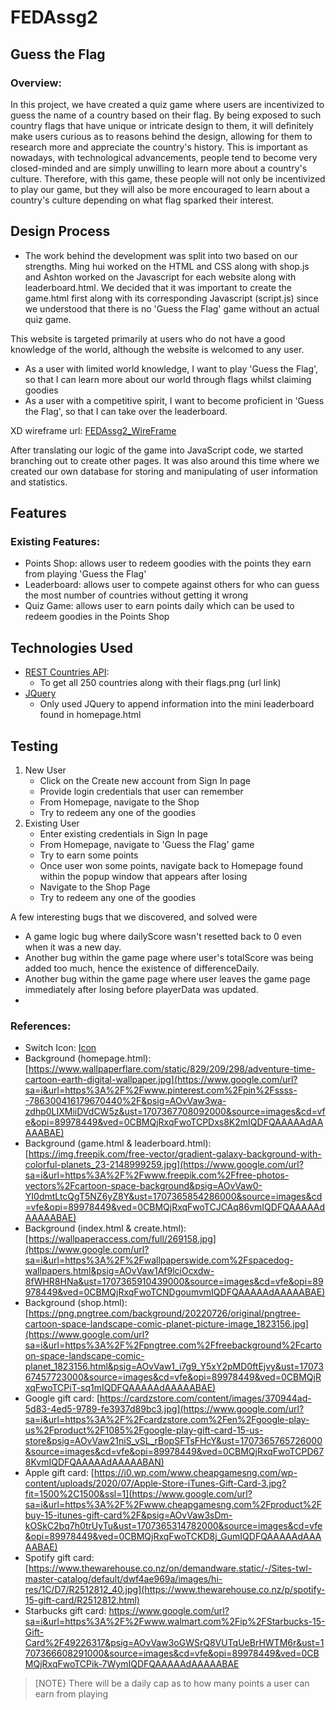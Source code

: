 # FEDAssg2
## Guess the Flag
### Overview:
In this project, we have created a quiz game where users are incentivized to guess the name of a country based on their flag. By being exposed to such country flags
that have unique or intricate design to them, it will definitely make users curious as to reasons behind the design, allowing for them to research more and appreciate
the country's history. This is important as nowadays, with technological advancements, people tend to become very closed-minded and are simply unwilling to learn more about
a country's culture. Therefore, with this game, these people will not only be incentivized to play our game, but they will also be more encouraged to learn about a country's
culture depending on what flag sparked their interest.


## Design Process
- The work behind the development was split into two based on our strengths. Ming hui worked on the HTML and CSS along with shop.js and Ashton worked on the Javascript for each website along with leaderboard.html.
  We decided that it was important to create the game.html first along with its corresponding Javascript (script.js) since we understood that there is no 'Guess the Flag' game without an actual quiz game.


This website is targeted primarily at users who do not have a good knowledge of the world, although the website is welcomed to any user.

- As a user with limited world knowledge, I want to play 'Guess the Flag', so that I can learn more about our world through flags whilst claiming goodies
- As a user with a competitive spirit, I want to become proficient in 'Guess the Flag', so that I can take over the leaderboard.

XD wireframe url: [FEDAssg2_WireFrame](https://xd.adobe.com/view/38cc78b6-c8e0-42c5-8817-e01886437634-6d9f/)

After translating our logic of the game into JavaScript code, we started branching out to create other pages. It was also around this time where we created our own database
for storing and manipulating of user information and statistics. 

## Features
### Existing Features:
- Points Shop: allows user to redeem goodies with the points they earn from playing 'Guess the Flag'
- Leaderboard: allows user to compete against others for who can guess the most number of countries without getting it wrong
- Quiz Game: allows user to earn points daily which can be used to redeem goodies in the Points Shop

## Technologies Used
- [REST Countries API](https://restcountries.com/v3.1/all): 
  - To get all 250 countries along with their flags.png (url link)
- [JQuery](https://jquery.com)
  - Only used JQuery to append information into the mini leaderboard found in homepage.html

## Testing
1. New User
    - Click on the Create new account from Sign In page
    - Provide login credentials that user can remember
    - From Homepage, navigate to the Shop
    - Try to redeem any one of the goodies
2. Existing User
    - Enter existing credentials in Sign In page
    - From Homepage, navigate to 'Guess the Flag' game
    - Try to earn some points
    - Once user won some points, navigate back to Homepage found within the popup window that appears after losing
    - Navigate to the Shop Page
    - Try to redeem any one of the goodies

A few interesting bugs that we discovered, and solved were
  - A game logic bug where dailyScore wasn't resetted back to 0 even when it was a new day.
  - Another bug within the game page where user's totalScore was being added too much, hence the existence of differenceDaily.
  - Another bug within the game page where user leaves the game page immediately after losing before playerData was updated.
  - 



### References:
- Switch Icon: [Icon](https://www.flaticon.com/free-icon/off-button_5683501?term=switch&page=1&position=6&origin=tag&related_id=5683501)
- Background (homepage.html): [https://www.wallpaperflare.com/static/829/209/298/adventure-time-cartoon-earth-digital-wallpaper.jpg](https://www.google.com/url?sa=i&url=https%3A%2F%2Fwww.pinterest.com%2Fpin%2Fssss--786300416179670440%2F&psig=AOvVaw3wa-zdhp0LIXMiiDVdCW5z&ust=1707367708092000&source=images&cd=vfe&opi=89978449&ved=0CBMQjRxqFwoTCPDxs8K2mIQDFQAAAAAdAAAAABAE)
- Background (game.html & leaderboard.html): [https://img.freepik.com/free-vector/gradient-galaxy-background-with-colorful-planets_23-2148999259.jpg](https://www.google.com/url?sa=i&url=https%3A%2F%2Fwww.freepik.com%2Ffree-photos-vectors%2Fcartoon-space-background&psig=AOvVaw0-YI0dmtLtcQgT5NZ6yZ8Y&ust=1707365854286000&source=images&cd=vfe&opi=89978449&ved=0CBMQjRxqFwoTCJCAq86vmIQDFQAAAAAdAAAAABAE)
- Background (index.html & create.html): [https://wallpaperaccess.com/full/269158.jpg](https://www.google.com/url?sa=i&url=https%3A%2F%2Fwallpaperswide.com%2Fspacedog-wallpapers.html&psig=AOvVaw1Af9lciOcxdw-8fWHR8HNa&ust=1707365910439000&source=images&cd=vfe&opi=89978449&ved=0CBMQjRxqFwoTCNDgoumvmIQDFQAAAAAdAAAAABAE)
- Background (shop.html): [https://png.pngtree.com/background/20220726/original/pngtree-cartoon-space-landscape-comic-planet-picture-image_1823156.jpg](https://www.google.com/url?sa=i&url=https%3A%2F%2Fpngtree.com%2Ffreebackground%2Fcartoon-space-landscape-comic-planet_1823156.html&psig=AOvVaw1_i7g9_Y5xY2pMD0ftEjvy&ust=1707367457723000&source=images&cd=vfe&opi=89978449&ved=0CBMQjRxqFwoTCPiT-sq1mIQDFQAAAAAdAAAAABAE)
- Google gift card: [https://cardzstore.com/content/images/370944ad-5d83-4ed5-9789-fe3937d89bc3.jpg](https://www.google.com/url?sa=i&url=https%3A%2F%2Fcardzstore.com%2Fen%2Fgoogle-play-us%2Fproduct%2F1085%2Fgoogle-play-gift-card-15-us-store&psig=AOvVaw21niS_vSL_rBopSFTsFHcY&ust=1707365765726000&source=images&cd=vfe&opi=89978449&ved=0CBMQjRxqFwoTCPD678KvmIQDFQAAAAAdAAAAABAN)
- Apple gift card: [https://i0.wp.com/www.cheapgamesng.com/wp-content/uploads/2020/07/Apple-Store-iTunes-Gift-Card-3.jpg?fit=1500%2C1500&ssl=1](https://www.google.com/url?sa=i&url=https%3A%2F%2Fwww.cheapgamesng.com%2Fproduct%2Fbuy-15-itunes-gift-card%2F&psig=AOvVaw3sDm-kOSkC2bq7h0trUyTu&ust=1707365314782000&source=images&cd=vfe&opi=89978449&ved=0CBMQjRxqFwoTCKD8j_GumIQDFQAAAAAdAAAAABAE)
- Spotify gift card: [https://www.thewarehouse.co.nz/on/demandware.static/-/Sites-twl-master-catalog/default/dwf4ae969a/images/hi-res/1C/D7/R2512812_40.jpg](https://www.thewarehouse.co.nz/p/spotify-15-gift-card/R2512812.html)
- Starbucks gift card: https://www.google.com/url?sa=i&url=https%3A%2F%2Fwww.walmart.com%2Fip%2FStarbucks-15-Gift-Card%2F49226317&psig=AOvVaw3oGWSrQ8VUTqUeBrHWTM6r&ust=1707366608291000&source=images&cd=vfe&opi=89978449&ved=0CBMQjRxqFwoTCPik-7WymIQDFQAAAAAdAAAAABAE
> [NOTE}
> There will be a daily cap as to how many points a user can earn from playing


